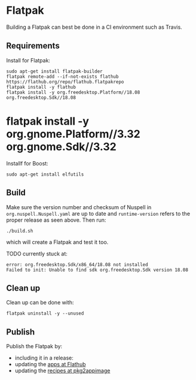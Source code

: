 # Flatpak

Building a Flatpak can best be done in a CI environment such as Travis.

## Requirements

Install for Flatpak:

    sudo apt-get install flatpak-builder
    flatpak remote-add --if-not-exists flathub https://flathub.org/repo/flathub.flatpakrepo
    flatpak install -y flathub
    flatpak install -y org.freedesktop.Platform//18.08 org.freedesktop.Sdk//18.08
#    flatpak install -y org.gnome.Platform//3.32 org.gnome.Sdk//3.32

Installf for Boost:

    sudo apt-get install elfutils

## Build

Make sure the version number and checksum of Nuspell in
`org.nuspell.Nuspell.yaml` are up to date and `runtime-version` refers to the
proper release as seen above. Then run:

    ./build.sh

which will create a Flatpak and test it too.

TODO currently stuck at:

    error: org.freedesktop.Sdk/x86_64/18.08 not installed
    Failed to init: Unable to find sdk org.freedesktop.Sdk version 18.08

## Clean up

Clean up can be done with:

    flatpak uninstall -y --unused

## Publish

Publish the Flatpak by:
- including it in a release:
- updating the [apps at Flathub](https://github.com/flathub/flathub/tree/new-pr)
- updating the [recipes at pkg2appimage](https://github.com/AppImage/pkg2appimage/tree/master/recipes)
